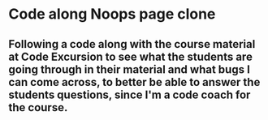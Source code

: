 # Code along Noops page clone
## Following a code along with the course material at Code Excursion to see what the students are going through in their material and what bugs I can come across, to better be able to answer the students questions, since I'm a code coach for the course.